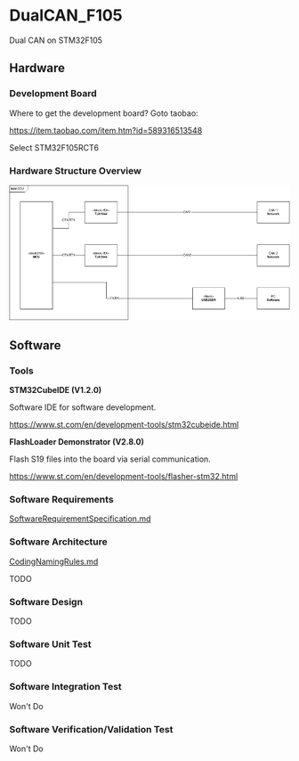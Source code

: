 # DualCAN_F105
Dual CAN on STM32F105

## Hardware

### Development Board

Where to get the development board? Goto taobao:

https://item.taobao.com/item.htm?id=589316513548

Select STM32F105RCT6

### Hardware Structure Overview

![HardwareOverview](Hardware/HardwareOverview.png)

## Software

### Tools

**STM32CubeIDE (V1.2.0)**

Software IDE for software development.

https://www.st.com/en/development-tools/stm32cubeide.html

**FlashLoader Demonstrator (V2.8.0)**

Flash S19 files into the board via serial communication.

https://www.st.com/en/development-tools/flasher-stm32.html

### Software Requirements

[SoftwareRequirementSpecification.md](Software/doc/SoftwareRequirementSpecification.md)

### Software Architecture

[CodingNamingRules.md](Software/doc/CodingNamingRules.md)

TODO

### Software Design

TODO

### Software Unit Test

TODO

### Software Integration Test

Won't Do

### Software Verification/Validation Test

Won't Do

